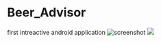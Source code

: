 # Beer_Advisor
first intreactive android application
![screenshot](storage/emulated/0/Pictures/Screenshots/picture1.png)
<img src="storage/emulated/0/Pictures/Screenshots/picture2.png"/>
